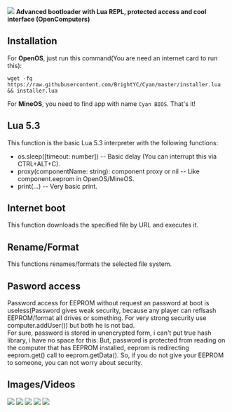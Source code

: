 ![](https://i.imgur.com/hxUBX72.png)
**Advanced bootloader with Lua REPL, protected access and cool interface (OpenComputers)**

## Installation

For **OpenOS**, just run this command(You are need an internet card to run this):

```
wget -fq https://raw.githubusercontent.com/BrightYC/Cyan/master/installer.lua && installer.lua
```

For **MineOS**, you need to find app with name `Cyan BIOS`. That's it!
## Lua 5.3
This function is the basic Lua 5.3 interpreter with the following functions:

* os.sleep([timeout: number]) -- Basic delay (You can interrupt this via CTRL+ALT+C).
* proxy(componentName: string): component proxy or nil -- Like component.eeprom in OpenOS/MineOS.
* print(...) -- Very basic print.

## Internet boot
This function downloads the specified file by URL and executes it.

## Rename/Format
This functions renames/formats the selected file system.

## Pasword access
Password access for EEPROM without request an password at boot is useless(Password gives weak security, because any player can reflsash EEPROM/format all drives or something. For very strong security use computer.addUser()) but both he is not bad.  
For sure, password is stored in unencrypted form, i can't put true hash library, i have no space for this. But, password is protected from reading on the computer that has EEPROM installed, eeprom is redirecting eeprom.get() call to eeprom.getData(). So, if you do not give your EEPROM to someone, you can not worry about security.

## Images/Videos

[![](https://img.youtube.com/vi/89K8mWFEJKw/0.jpg)](https://www.youtube.com/watch?v=89K8mWFEJKw)
![](https://i.imgur.com/WWiX2tQ.png)
![](https://i.imgur.com/6IxcZOW.png)
![](https://i.imgur.com/6QXw6LX.png)
![](https://i.imgur.com/Yi7v2n2.png)
